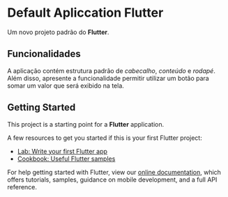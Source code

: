 # Default Apliccation Flutter

Um novo projeto padrão do **Flutter**.

## Funcionalidades

A aplicação contém estrutura padrão de *cabecalho*, *conteúdo* e *rodapé*. Além disso, apresente a funcionalidade permitir utilizar um botão para somar um valor que será exibido na tela.

## Getting Started

This project is a starting point for a **Flutter** application.

A few resources to get you started if this is your first Flutter project:

- [Lab: Write your first Flutter app](https://flutter.dev/docs/get-started/codelab)
- [Cookbook: Useful Flutter samples](https://flutter.dev/docs/cookbook)

For help getting started with Flutter, view our
[online documentation](https://flutter.dev/docs), which offers tutorials,
samples, guidance on mobile development, and a full API reference.
